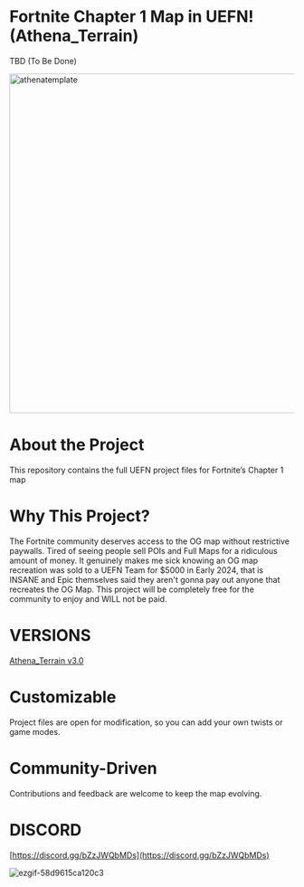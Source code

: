 # Fortnite Chapter 1 Map in UEFN! (Athena_Terrain)
TBD (To Be Done)

<img width="800" height="600" alt="athenatemplate" src="https://github.com/user-attachments/assets/b0673962-d123-4dc3-be3a-eb2c27eb1aae" />

# About the Project
This repository contains the full UEFN project files for Fortnite’s Chapter 1 map

# Why This Project?
The Fortnite community deserves access to the OG map without restrictive paywalls. Tired of seeing people sell POIs and Full Maps for a ridiculous amount of money. It genuinely makes me sick knowing an OG map recreation was sold to a UEFN Team for $5000 in Early 2024, that is INSANE and Epic themselves said they aren't gonna pay out anyone that recreates the OG Map. This project will be completely free for the community to enjoy and WILL not be paid.

# VERSIONS
[Athena_Terrain v3.0](https://github.com/zqvb/AthenaTemplate/tree/v3.0)
# Customizable
Project files are open for modification, so you can add your own twists or game modes.

# Community-Driven
Contributions and feedback are welcome to keep the map evolving.

# DISCORD
[https://discord.gg/bZzJWQbMDs](https://discord.gg/bZzJWQbMDs)

![ezgif-58d9615ca120c3](https://github.com/user-attachments/assets/a4d4250f-6384-45d8-92d6-9055b065e06d)
